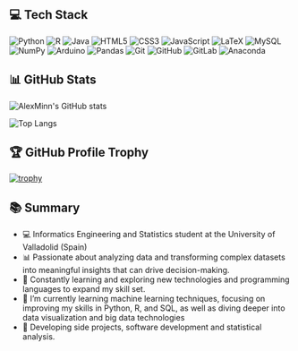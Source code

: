 
## 💻​ Tech Stack 

![Python](https://img.shields.io/badge/Python-3776AB?style=for-the-badge&logo=python&logoColor=white)
![R](https://img.shields.io/badge/R-276DC3?style=for-the-badge&logo=r&logoColor=white)
![Java](https://img.shields.io/badge/Java-007396?style=for-the-badge&logo=java&logoColor=white)
![HTML5](https://img.shields.io/badge/HTML5-E34F26?style=for-the-badge&logo=html5&logoColor=white)
![CSS3](https://img.shields.io/badge/CSS3-1572B6?style=for-the-badge&logo=css3&logoColor=white)
![JavaScript](https://img.shields.io/badge/JavaScript-F7DF1E?style=for-the-badge&logo=javascript&logoColor=black)
![LaTeX](https://img.shields.io/badge/LaTeX-008080?style=for-the-badge&logo=latex&logoColor=white)
![MySQL](https://img.shields.io/badge/MySQL-4479A1?style=for-the-badge&logo=mysql&logoColor=white)
![NumPy](https://img.shields.io/badge/NumPy-013243?style=for-the-badge&logo=numpy&logoColor=white)
![Arduino](https://img.shields.io/badge/Arduino-00979D?style=for-the-badge&logo=arduino&logoColor=white)
![Pandas](https://img.shields.io/badge/Pandas-150458?style=for-the-badge&logo=pandas&logoColor=white)
![Git](https://img.shields.io/badge/Git-F05032?style=for-the-badge&logo=git&logoColor=white)
![GitHub](https://img.shields.io/badge/GitHub-181717?style=for-the-badge&logo=github&logoColor=white)
![GitLab](https://img.shields.io/badge/GitLab-FC6D26?style=for-the-badge&logo=gitlab&logoColor=white)
![Anaconda](https://img.shields.io/badge/Anaconda-44A833?style=for-the-badge&logo=anaconda&logoColor=white)

## 📊 GitHub Stats

![AlexMinn's GitHub stats](https://github-readme-stats.vercel.app/api?username=AlexMinn&show_icons=true&theme=radical)

![Top Langs](https://github-readme-stats.vercel.app/api/top-langs/?username=AlexMinn&layout=compact&theme=radical)

## 🏆 GitHub Profile Trophy

[![trophy](https://github-profile-trophy.vercel.app/?username=AlexMinn&theme=onedark)](https://github.com/ryo-ma/github-profile-trophy)



## 📚​ Summary

- 💻 Informatics Engineering and Statistics student at the University of Valladolid (Spain)
- 📊 Passionate about analyzing data and transforming complex datasets into meaningful insights that can drive decision-making.
- 🚀 Constantly learning and exploring new technologies and programming languages to expand my skill set.
- 🌱 I’m currently learning machine learning techniques, focusing on improving my skills in Python, R, and SQL, as well as diving deeper into data visualization and big data technologies
- 🔧 Developing side projects, software development and statistical analysis.

